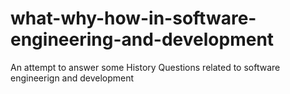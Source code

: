 # what-why-how-in-software-engineering-and-development
An attempt to answer some History Questions related to software engineerign and development 
